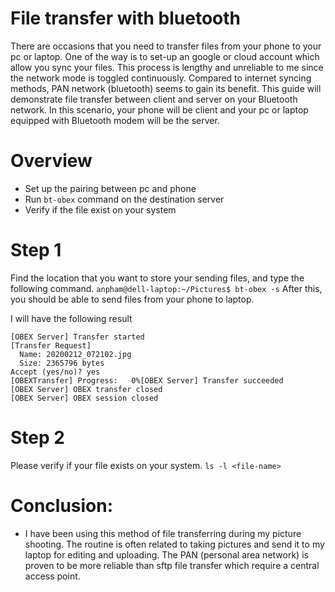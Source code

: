 # File transfer  with bluetooth

There are occasions that you need to transfer files from your phone to your pc or laptop. One of the way is to set-up an google or cloud account which allow you sync your files. This process is lengthy and unreliable to me since the network mode is toggled continuously. Compared to internet syncing methods, PAN network (bluetooth) seems to gain its benefit. This guide will demonstrate file transfer between client and server on your Bluetooth network. In this scenario, your phone will be client and your pc or laptop equipped with Bluetooth modem will be the server.

# Overview
- Set up the pairing between pc and phone
- Run `bt-obex` command on the destination server
- Verify if the file exist on your system

# Step 1

Find the location that you want to store your sending files, and type the following command.
`anpham@dell-laptop:~/Pictures$ bt-obex -s`
After this, you should be able to send files from your phone to laptop.

I will have the following result 

```
[OBEX Server] Transfer started
[Transfer Request]
  Name: 20200212_072102.jpg
  Size: 2365796 bytes
Accept (yes/no)? yes
[OBEXTransfer] Progress:   0%[OBEX Server] Transfer succeeded
[OBEX Server] OBEX transfer closed
[OBEX Server] OBEX session closed
```
# Step 2
Please verify if your file exists on your system.
`ls -l <file-name>`


# Conclusion: 
- I have been using this method of file transferring during my picture shooting. The routine is often related to taking pictures and send it to my laptop for editing and uploading. The PAN (personal area network) is proven to be more reliable than sftp file transfer which require a central access point.
